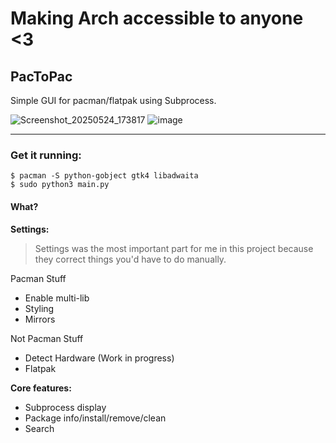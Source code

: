 # Making Arch accessible to anyone <3

## PacToPac 
Simple GUI for pacman/flatpak using Subprocess.

![Screenshot_20250524_173817](https://github.com/user-attachments/assets/377cad96-f707-497a-9729-c949c9626663)
![image](https://github.com/user-attachments/assets/f9e196b8-49d4-452c-8479-205069277ae0)

---

### Get it running:
```
$ pacman -S python-gobject gtk4 libadwaita
$ sudo python3 main.py
``` 

#### What?

**Settings:**
> Settings was the most important part for me in this project because they correct things you'd have to do manually.

Pacman Stuff
- Enable multi-lib
- Styling
- Mirrors

Not Pacman Stuff
- Detect Hardware (Work in progress)
- Flatpak

**Core features:**

- Subprocess display
- Package info/install/remove/clean
- Search
